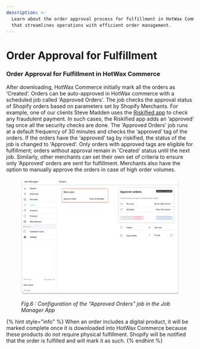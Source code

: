 ```yaml
---
description: >-
  Learn about the order approval process for fulfillment in HotWax Commerce,
  that streamlines operations with efficient order management.
---
```


# Order Approval for Fulfillment

### Order Approval for Fulfillment in HotWax Commerce

After downloading, HotWax Commerce initially mark all the orders as ‘Created’. Orders can be auto-approved in HotWax commerce with a scheduled job called 'Approved Orders'. The job checks the approval status of Shopify orders based on parameters set by Shopify Merchants. For example, one of our clients Steve Madden uses the [Riskified app](https://www.riskified.com/) to check any fraudulent payment. In such cases, the Riskified app adds an ‘approved’ tag once all the security checks are done. The 'Approved Orders' job runs at a default frequency of 30 minutes and checks the ‘approved’ tag of the orders. If the orders have the ‘approved’ tag by riskified, the status of the job is changed to 'Approved'. Only orders with approved tags are eligible for fulfillment; orders without approval remain in 'Created' status until the next job. Similarly, other merchants can set their own set of criteria to ensure only ‘Approved’ orders are sent for fulfillment. Merchants also have the option to manually approve the orders in case of high order volumes.

<figure><img src="../../.gitbook/assets/21.png" alt=""><figcaption><p><em>Fig.6 : Configuration of the “Approved Orders” job in the Job Manager App</em></p></figcaption></figure>

{% hint style="info" %}
When an order includes a digital product, it will be marked complete once it is downloaded into HotWax Commerce because these products do not require physical fulfillment. Shopify will be notified that the order is fulfilled and will mark it as such.
{% endhint %}
